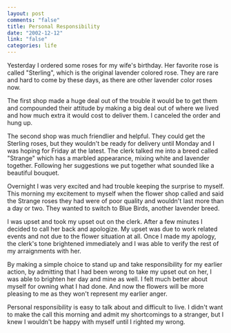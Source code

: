 ```yaml
--- 
layout: post
comments: "false"
title: Personal Responsibility
date: "2002-12-12"
link: "false"
categories: life
---
```

Yesterday I ordered some roses for my wife's birthday. Her favorite rose is called "Sterling", which is the original lavender colored rose. They are rare and hard to come by these days, as there are other lavender color roses now.

The first shop made a huge deal out of the trouble it would be to get them and compounded their attitude by making a big deal out of where we lived and how much extra it would cost to deliver them. I canceled the order and hung up.

The second shop was much friendlier and helpful. They could get the Sterling roses, but they wouldn't be ready for delivery until Monday and I was hoping for Friday at the latest. The clerk talked me into a breed called "Strange" which has a marbled appearance, mixing white and lavender together. Following her suggestions we put together what sounded like a beautiful bouquet.

Overnight I was very excited and had trouble keeping the surprise to myself. This morning my excitement to myself when the flower shop called and said the Strange roses they had were of poor quality and wouldn't last more than a day or two. They wanted to switch to Blue Birds, another lavender breed.

I was upset and took my upset out on the clerk. After a few minutes I decided to call her back and apologize. My upset was due to work related events and not due to the flower situation at all. Once I made my apology, the clerk's tone brightened immediately and I was able to verify the rest of my arraignments with her.

By making a simple choice to stand up and take responsibility for my earlier action, by admitting that I had been wrong to take my upset out on her, I was able to brighten her day and mine as well. I felt much better about myself for owning what I had done. And now the flowers will be more pleasing to me as they won't represent my earlier anger.

Personal responsibility is easy to talk about and difficult to live. I didn't want to make the call this morning and admit my shortcomings to a stranger, but I knew I wouldn't be happy with myself until I righted my wrong.
